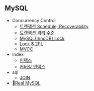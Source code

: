 ## MySQL

- Concurrency Control
  - [트랜잭션 Schedule, Recoverability](concurrency-control/schedule-recoverability.md)
  - [트랜잭션 격리 수준](concurrency-control/transaction-isolation.md)
  - [MySQL(InnoDB) Lock](concurrency-control/lock.md)
  - [Lock $ 2PL](concurrency-control/2pl.md)
  - [MVCC](concurrency-control/mvcc.md)
- Index
  - [인덱스](index/index.md)
  - [커버링 인덱스](index/covering-index.md)
- sql
  - [JOIN](sql/join.md)
- 📗[Real MySQL](real-my-sql/index.md)

